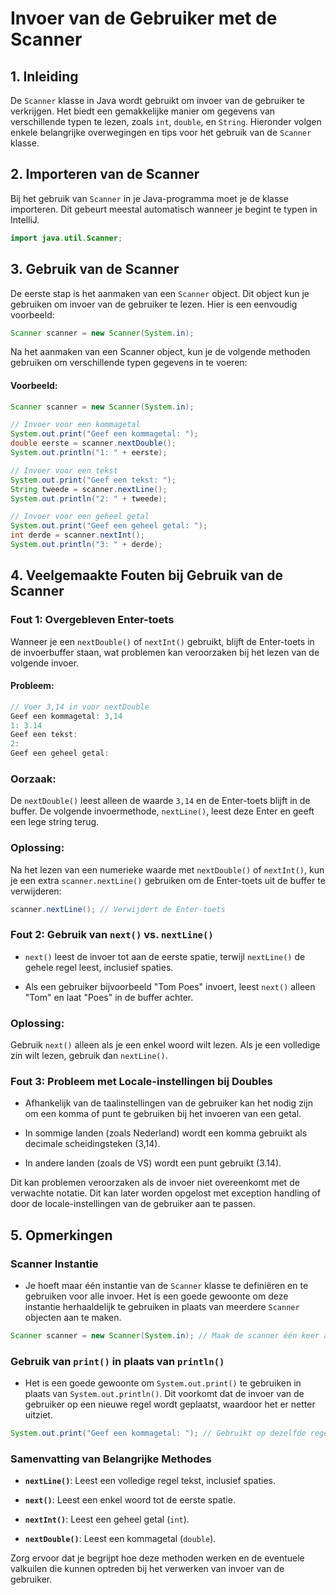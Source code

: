 # Invoer van de Gebruiker met de Scanner

## 1. Inleiding
De `Scanner` klasse in Java wordt gebruikt om invoer van de gebruiker te verkrijgen. Het biedt een gemakkelijke manier om gegevens van verschillende typen te lezen, zoals `int`, `double`, en `String`. Hieronder volgen enkele belangrijke overwegingen en tips voor het gebruik van de `Scanner` klasse.

## 2. Importeren van de Scanner
Bij het gebruik van `Scanner` in je Java-programma moet je de klasse importeren. Dit gebeurt meestal automatisch wanneer je begint te typen in IntelliJ.

```java
import java.util.Scanner;
```
## 3. Gebruik van de Scanner
De eerste stap is het aanmaken van een `Scanner` object. Dit object kun je gebruiken om invoer van de gebruiker te lezen. Hier is een eenvoudig voorbeeld:

```java
Scanner scanner = new Scanner(System.in);
```
Na het aanmaken van een Scanner object, kun je de volgende methoden gebruiken om verschillende typen gegevens in te voeren:
#### Voorbeeld:
```java
Scanner scanner = new Scanner(System.in);

// Invoer voor een kommagetal
System.out.print("Geef een kommagetal: ");
double eerste = scanner.nextDouble();
System.out.println("1: " + eerste);

// Invoer voor een tekst
System.out.print("Geef een tekst: ");
String tweede = scanner.nextLine();
System.out.println("2: " + tweede);

// Invoer voor een geheel getal
System.out.print("Geef een geheel getal: ");
int derde = scanner.nextInt();
System.out.println("3: " + derde);
```

## 4. Veelgemaakte Fouten bij Gebruik van de Scanner

### Fout 1: Overgebleven Enter-toets
Wanneer je een `nextDouble()` of `nextInt()` gebruikt, blijft de Enter-toets in de invoerbuffer staan, wat problemen kan veroorzaken bij het lezen van de volgende invoer.

#### Probleem:
```java
// Voer 3,14 in voor nextDouble
Geef een kommagetal: 3,14
1: 3.14
Geef een tekst: 
2: 
Geef een geheel getal:
```
### Oorzaak:
De `nextDouble()` leest alleen de waarde `3,14` en de Enter-toets blijft in de buffer. De volgende invoermethode, `nextLine()`, leest deze Enter en geeft een lege string terug.

### Oplossing:
Na het lezen van een numerieke waarde met `nextDouble()` of `nextInt()`, kun je een extra `scanner.nextLine()` gebruiken om de Enter-toets uit de buffer te verwijderen:

```java
scanner.nextLine(); // Verwijdert de Enter-toets
```
### Fout 2: Gebruik van `next()` vs. `nextLine()`
- `next()` leest de invoer tot aan de eerste spatie, terwijl `nextLine()` de gehele regel leest, inclusief spaties.

- Als een gebruiker bijvoorbeeld "Tom Poes" invoert, leest `next()` alleen "Tom" en laat "Poes" in de buffer achter.

### Oplossing:
Gebruik `next()` alleen als je een enkel woord wilt lezen. Als je een volledige zin wilt lezen, gebruik dan `nextLine()`.

### Fout 3: Probleem met Locale-instellingen bij Doubles
- Afhankelijk van de taalinstellingen van de gebruiker kan het nodig zijn om een komma of punt te gebruiken bij het invoeren van een getal.

- In sommige landen (zoals Nederland) wordt een komma gebruikt als decimale scheidingsteken (3,14).

- In andere landen (zoals de VS) wordt een punt gebruikt (3.14).

Dit kan problemen veroorzaken als de invoer niet overeenkomt met de verwachte notatie. Dit kan later worden opgelost met exception handling of door de locale-instellingen van de gebruiker aan te passen.
## 5. Opmerkingen

### Scanner Instantie
- Je hoeft maar één instantie van de `Scanner` klasse te definiëren en te gebruiken voor alle invoer. Het is een goede gewoonte om deze instantie herhaaldelijk te gebruiken in plaats van meerdere `Scanner` objecten aan te maken.

```java
Scanner scanner = new Scanner(System.in); // Maak de scanner één keer aan
```
### Gebruik van `print()` in plaats van `println()`
- Het is een goede gewoonte om `System.out.print()` te gebruiken in plaats van `System.out.println()`. Dit voorkomt dat de invoer van de gebruiker op een nieuwe regel wordt geplaatst, waardoor het er netter uitziet.

```java
System.out.print("Geef een kommagetal: "); // Gebruikt op dezelfde regel
```
### Samenvatting van Belangrijke Methodes

- **`nextLine()`**: Leest een volledige regel tekst, inclusief spaties.

- **`next()`**: Leest een enkel woord tot de eerste spatie.

- **`nextInt()`**: Leest een geheel getal (`int`).

- **`nextDouble()`**: Leest een kommagetal (`double`).

Zorg ervoor dat je begrijpt hoe deze methoden werken en de eventuele valkuilen die kunnen optreden bij het verwerken van invoer van de gebruiker.
